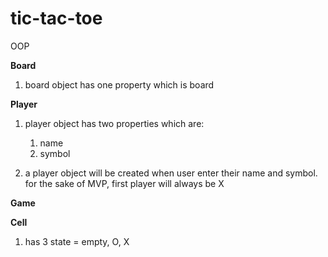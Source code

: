# tic-tac-toe

OOP

**Board**

1. board object has one property which is board


**Player**

1. player object has two properties which are:
   1. name
   2. symbol 

2. a player object will be created when user enter their name and symbol. for the sake of MVP, first player will always be X

**Game**


**Cell**

1. has 3 state = empty, O, X 
